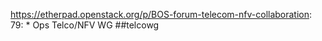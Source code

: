 https://etherpad.openstack.org/p/BOS-forum-telecom-nfv-collaboration: 79: 		* Ops Telco/NFV WG ##telcowg


